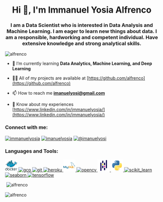 <h1 align="center">Hi 👋, I'm Immanuel Yosia Alfrenco</h1>
<h3 align="center">I am a Data Scientist who is interested in Data Analysis and Machine Learning. I am eager to learn new things about data. I am a responsible, hardworking and competent individual. Have extensive knowledge and strong analytical skills.</h3>

<p align="left"> <img src="https://komarev.com/ghpvc/?username=alfrenco&label=Profile%20views&color=0e75b6&style=flat" alt="alfrenco" /> </p>

- 🌱 I’m currently learning **Data Analytics, Machine Learning, and Deep Learning**

- 👨‍💻 All of my projects are available at [https://github.com/alfrenco](https://github.com/alfrenco)

- 📫 How to reach me **imanuelyosi@gmail.com**

- 📄 Know about my experiences [https://www.linkedin.com/in/immanuelyosia/](https://www.linkedin.com/in/immanuelyosia/)

<h3 align="left">Connect with me:</h3>
<p align="left">
<a href="https://linkedin.com/in/immanuelyosia" target="blank"><img align="center" src="https://raw.githubusercontent.com/rahuldkjain/github-profile-readme-generator/master/src/images/icons/Social/linked-in-alt.svg" alt="immanuelyosia" height="30" width="40" /></a>
<a href="https://instagram.com/imanuelyosia" target="blank"><img align="center" src="https://raw.githubusercontent.com/rahuldkjain/github-profile-readme-generator/master/src/images/icons/Social/instagram.svg" alt="imanuelyosia" height="30" width="40" /></a>
<a href="https://medium.com/@imanuelyosi" target="blank"><img align="center" src="https://raw.githubusercontent.com/rahuldkjain/github-profile-readme-generator/master/src/images/icons/Social/medium.svg" alt="@imanuelyosi" height="30" width="40" /></a>
</p>

<h3 align="left">Languages and Tools:</h3>
<p align="left"> <a href="https://www.docker.com/" target="_blank" rel="noreferrer"> <img src="https://raw.githubusercontent.com/devicons/devicon/master/icons/docker/docker-original-wordmark.svg" alt="docker" width="40" height="40"/> </a> <a href="https://cloud.google.com" target="_blank" rel="noreferrer"> <img src="https://www.vectorlogo.zone/logos/google_cloud/google_cloud-icon.svg" alt="gcp" width="40" height="40"/> </a> <a href="https://git-scm.com/" target="_blank" rel="noreferrer"> <img src="https://www.vectorlogo.zone/logos/git-scm/git-scm-icon.svg" alt="git" width="40" height="40"/> </a> <a href="https://heroku.com" target="_blank" rel="noreferrer"> <img src="https://www.vectorlogo.zone/logos/heroku/heroku-icon.svg" alt="heroku" width="40" height="40"/> </a> <a href="https://www.mysql.com/" target="_blank" rel="noreferrer"> <img src="https://raw.githubusercontent.com/devicons/devicon/master/icons/mysql/mysql-original-wordmark.svg" alt="mysql" width="40" height="40"/> </a> <a href="https://opencv.org/" target="_blank" rel="noreferrer"> <img src="https://www.vectorlogo.zone/logos/opencv/opencv-icon.svg" alt="opencv" width="40" height="40"/> </a> <a href="https://pandas.pydata.org/" target="_blank" rel="noreferrer"> <img src="https://raw.githubusercontent.com/devicons/devicon/2ae2a900d2f041da66e950e4d48052658d850630/icons/pandas/pandas-original.svg" alt="pandas" width="40" height="40"/> </a> <a href="https://www.python.org" target="_blank" rel="noreferrer"> <img src="https://raw.githubusercontent.com/devicons/devicon/master/icons/python/python-original.svg" alt="python" width="40" height="40"/> </a> <a href="https://scikit-learn.org/" target="_blank" rel="noreferrer"> <img src="https://upload.wikimedia.org/wikipedia/commons/0/05/Scikit_learn_logo_small.svg" alt="scikit_learn" width="40" height="40"/> </a> <a href="https://seaborn.pydata.org/" target="_blank" rel="noreferrer"> <img src="https://seaborn.pydata.org/_images/logo-mark-lightbg.svg" alt="seaborn" width="40" height="40"/> </a> <a href="https://www.tensorflow.org" target="_blank" rel="noreferrer"> <img src="https://www.vectorlogo.zone/logos/tensorflow/tensorflow-icon.svg" alt="tensorflow" width="40" height="40"/> </a> </p>



<p>&nbsp;<img align="center" src="https://github-readme-stats.vercel.app/api?username=alfrenco&show_icons=true&locale=en" alt="alfrenco" /></p>

<p><img align="center" src="https://github-readme-streak-stats.herokuapp.com/?user=alfrenco&" alt="alfrenco" /></p>
